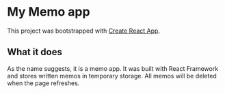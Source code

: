 # My Memo app

This project was bootstrapped with [Create React App](https://github.com/facebook/create-react-app).

## What it does

As the name suggests, it is a memo app. It was built with React Framework and stores written memos in temporary storage. All memos will be deleted when the page refreshes. 
